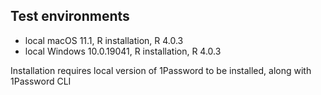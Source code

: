 ## Test environments
* local macOS 11.1, R installation, R 4.0.3
* local Windows 10.0.19041, R installation, R 4.0.3

Installation requires local version of 1Password to be installed, along with 1Password CLI
